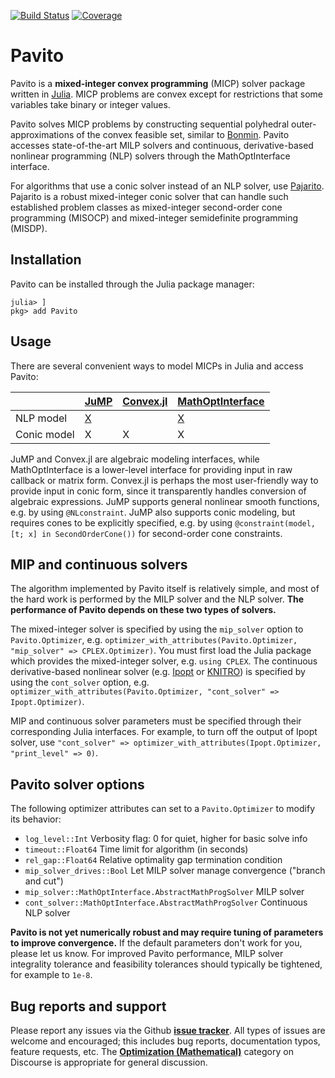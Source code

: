 [![Build Status](https://github.com/jump-dev/Pavito.jl/workflows/CI/badge.svg)](https://github.com/jump-dev/Pavito.jl/actions)
[![Coverage](https://codecov.io/gh/jump-dev/Pavito.jl/branch/master/graph/badge.svg)](https://codecov.io/gh/jump-dev/Pavito.jl)

# Pavito

Pavito is a **mixed-integer convex programming** (MICP) solver package written in [Julia](http://julialang.org/). MICP problems are convex except for restrictions that some variables take binary or integer values.

Pavito solves MICP problems by constructing sequential polyhedral outer-approximations of the convex feasible set, similar to [Bonmin](https://projects.coin-or.org/Bonmin). Pavito accesses state-of-the-art MILP solvers and continuous, derivative-based nonlinear programming (NLP) solvers through the MathOptInterface interface.

For algorithms that use a conic solver instead of an NLP solver, use [Pajarito](https://github.com/JuliaOpt/Pajarito.jl). Pajarito is a robust mixed-integer conic solver that can handle such established problem classes as mixed-integer second-order cone programming (MISOCP) and mixed-integer semidefinite programming (MISDP).

## Installation

Pavito can be installed through the Julia package manager:

```
julia> ]
pkg> add Pavito
```

## Usage

There are several convenient ways to model MICPs in Julia and access Pavito:

|             | [JuMP][JuMP-url]  | [Convex.jl][convex-url]  | [MathOptInterface][moi-url]  |
|-------------|-------------------|--------------------------|------------------------------|
| NLP model   | [X][JuMP-nlp-url] |                          | [X][moi-nlp-url]             |
| Conic model | X                 | X                        | X                            |

[moi-nlp-url]: https://jump.dev/MathOptInterface.jl/dev/apireference/#Nonlinear-programming-(NLP)-1
[JuMP-url]: https://github.com/jump-dev/JuMP.jl
[JuMP-nlp-url]: https://jump.dev/JuMP.jl/dev/nlp/
[convex-url]: https://github.com/jump-dev/Convex.jl
[moi-url]: https://github.com/jump-dev/MathOptInterface.jl

JuMP and Convex.jl are algebraic modeling interfaces, while MathOptInterface is a lower-level interface for providing input in raw callback or matrix form.
Convex.jl is perhaps the most user-friendly way to provide input in conic form, since it transparently handles conversion of algebraic expressions.
JuMP supports general nonlinear smooth functions, e.g. by using `@NLconstraint`. JuMP also supports conic modeling, but requires cones to be explicitly specified, e.g. by using `@constraint(model, [t; x] in SecondOrderCone())` for second-order cone constraints.

## MIP and continuous solvers

The algorithm implemented by Pavito itself is relatively simple, and most of the hard work is performed by the MILP solver and the NLP solver.
**The performance of Pavito depends on these two types of solvers.**

The mixed-integer solver is specified by using the `mip_solver` option to `Pavito.Optimizer`, e.g. `optimizer_with_attributes(Pavito.Optimizer, "mip_solver" => CPLEX.Optimizer)`.
You must first load the Julia package which provides the mixed-integer solver, e.g. `using CPLEX`.
The continuous derivative-based nonlinear solver (e.g. [Ipopt](https://projects.coin-or.org/Ipopt) or [KNITRO](https://www.artelys.com/solvers/knitro/)) is specified by using the `cont_solver` option, e.g. `optimizer_with_attributes(Pavito.Optimizer, "cont_solver" => Ipopt.Optimizer)`.

MIP and continuous solver parameters must be specified through their corresponding Julia interfaces.
For example, to turn off the output of Ipopt solver, use `"cont_solver" => optimizer_with_attributes(Ipopt.Optimizer, "print_level" => 0)`.

## Pavito solver options

The following optimizer attributes can set to a `Pavito.Optimizer` to modify its behavior:

  * `log_level::Int` Verbosity flag: 0 for quiet, higher for basic solve info
  * `timeout::Float64` Time limit for algorithm (in seconds)
  * `rel_gap::Float64` Relative optimality gap termination condition
  * `mip_solver_drives::Bool` Let MILP solver manage convergence ("branch and cut")
  * `mip_solver::MathOptInterface.AbstractMathProgSolver` MILP solver
  * `cont_solver::MathOptInterface.AbstractMathProgSolver` Continuous NLP solver

**Pavito is not yet numerically robust and may require tuning of parameters to improve convergence.**
If the default parameters don't work for you, please let us know.
For improved Pavito performance, MILP solver integrality tolerance and feasibility tolerances should typically be tightened, for example to `1e-8`.

## Bug reports and support

Please report any issues via the Github **[issue tracker]**. All types of issues are welcome and encouraged; this includes bug reports, documentation typos, feature requests, etc. The **[Optimization (Mathematical)]** category on Discourse is appropriate for general discussion.

[issue tracker]: https://github.com/jump-dev/Pavito.jl/issues
[Optimization (Mathematical)]: https://discourse.julialang.org/c/domain/opt

